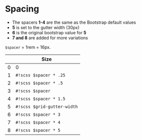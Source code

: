 # Spacing

- The spacers **1-4** are the same as the Bootstrap default values
- **5** is set to the gutter width (30px)
- **6** is the original bootstrap value for **5**
- **7 and 8** are added for more variations

`$spacer` = 1rem = 16px.

|     | Size                 |
| --- | -------------------- |
| 0   | 0                    |
| 1   | `#!scss $spacer * .25`      |
| 2   | `#!scss $spacer * .5`       |
| 3   | `#!scss $spacer`            |
| 4   | `#!scss $spacer * 1.5`      |
| 5   | `#!scss $grid-gutter-width` |
| 6   | `#!scss $spacer * 3`        |
| 7   | `#!scss $spacer * 4`        |
| 8   | `#!scss $spacer * 5`        |